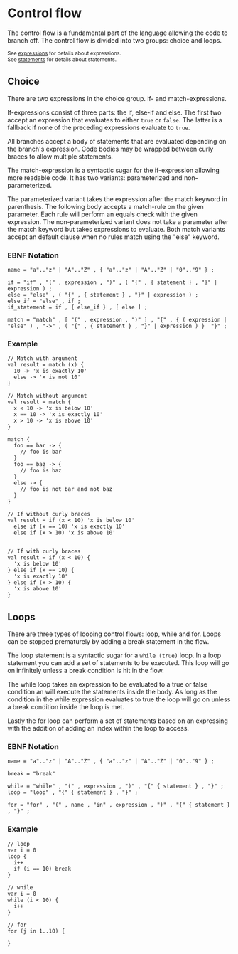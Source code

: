 # Control flow

The control flow is a fundamental part of the language allowing the code to
branch off. The control flow is divided into two groups: choice and loops.

<sub>See [expressions](expressions.md) for details about expressions.</sub>  
<sub>See [statements](statements.md) for details about statements.</sub>  

## Choice

There are two expressions in the choice group. if- and match-expressions.

If-expressions consist of three parts: the if, else-if and else. The first two
accept an expression that evaluates to either `true` or `false`. The latter is
a fallback if none of the preceding expressions evaluate to `true`.

All branches accept a body of statements that are evaluated depending on the
branch's expression. Code bodies may be wrapped between curly braces to allow
multiple statements.

The match-expression is a syntactic sugar for the if-expression allowing more
readable code. It has two variants: parameterized and non-parameterized.

The parameterized variant takes the expression after the match keyword in
parenthesis. The following body accepts a match-rule on the given parameter.
Each rule will perform an equals check with the given expression.
The non-parameterized variant does not take a parameter after the match keyword
but takes expressions to evaluate. Both match variants accept an default clause
when no rules match using the "else" keyword.

### EBNF Notation

```ebnf
name = "a".."z" | "A".."Z" , { "a".."z" | "A".."Z" | "0".."9" } ;

if = "if" , "(" , expression , ")" , ( "{" , { statement } , "}" | expression ) ;
else = "else" , ( "{" , { statement } , "}" | expression ) ;
else_if = "else" , if ;
if_statement = if , { else_if } , [ else ] ;

match = "match" , [ "(" , expression , ")" ] , "{" , { ( expression | "else" ) , "->" , ( "{" , { statement } , "}" | expression ) }  "}" ;
```

### Example

```ttr
// Match with argument
val result = match (x) {
  10 -> 'x is exactly 10'
  else -> 'x is not 10'
}

// Match without argument
val result = match {
  x < 10 -> 'x is below 10'
  x == 10 -> 'x is exactly 10'
  x > 10 -> 'x is above 10'
}

match {
  foo == bar -> {
    // foo is bar
  }
  foo == baz -> {
    // foo is baz
  }
  else -> {
    // foo is not bar and not baz
  }
}

// If without curly braces
val result = if (x < 10) 'x is below 10'
  else if (x == 10) 'x is exactly 10'
  else if (x > 10) 'x is above 10'


// If with curly braces
val result = if (x < 10) {
  'x is below 10'
} else if (x == 10) {
  'x is exactly 10'
} else if (x > 10) {
  'x is above 10'
}
```

## Loops

There are three types of looping control flows: loop, while and for. Loops can
be stopped prematurely by adding a break statement in the flow.

The loop statement is a syntactic sugar for a `while (true)` loop. In a loop
statement you can add a set of statements to be executed. This loop will go on
infinitely unless a break condition is hit in the flow.

The while loop takes an expression to be evaluated to a true or false condition
an will execute the statements inside the body. As long as the condition in the
while expression evaluates to true the loop will go on unless a break condition
inside the loop is met.

Lastly the for loop can perform a set of statements based on an expressing with
the addition of adding an index within the loop to access.

### EBNF Notation

```ebnf
name = "a".."z" | "A".."Z" , { "a".."z" | "A".."Z" | "0".."9" } ;

break = "break"

while = "while" , "(" , expression , ")" , "{" { statement } , "}" ;
loop = "loop" , "{" { statement } , "}" ;

for = "for" , "(" , name , "in" , expression , ")" , "{" { statement } , "}" ;
```

### Example

```ttr
// loop
var i = 0
loop {
  i++
  if (i == 10) break
}

// while
var i = 0
while (i < 10) {
  i++
}

// for
for (j in 1..10) {

}
```
